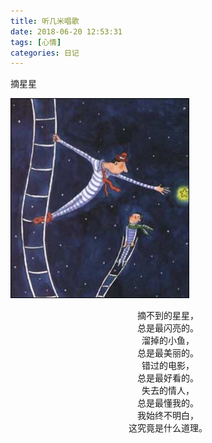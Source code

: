 ```yaml
---
title: 听几米唱歌
date: 2018-06-20 12:53:31
tags: [心情]
categories: 日记
---
```

摘星星
<!-- more -->
![图](/18-6-20/摘星星.png)
<div align="center">摘不到的星星，</div><div align="center">总是最闪亮的。</div><div align="center">溜掉的小鱼，</div><div align="center">总是最美丽的。</div><div align="center">错过的电影，</div><div align="center">总是最好看的。</div><div align="center">失去的情人，</div><div align="center">总是最懂我的。</div><div align="center">我始终不明白，</div><div align="center">这究竟是什么道理。</div>